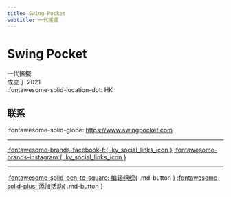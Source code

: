 ```yaml
---
title: Swing Pocket
subtitle: 一代搖擺
---
```


# Swing Pocket

一代搖擺  
成立于 2021  
:fontawesome-solid-location-dot: HK  


## 联系

:fontawesome-solid-globe: <https://www.swingpocket.com>  

---

 [:fontawesome-brands-facebook-f:{ .ky_social_links_icon }](https://www.facebook.com/swingpockethk) [:fontawesome-brands-instagram:{ .ky_social_links_icon }](https://instagram.com/swingpockethk)

---

[:fontawesome-solid-pen-to-square: 编辑组织](https://github.com/swingdance/orgs/issues/new?assignees=&labels=update+org&projects=&template=03-update_entity.yml&title=Update%20Org%3A%20zh_HK%20%E2%80%A2%20Swing%20Pocket&region=zh_HK&id=swing-pocket&name=Swing%20Pocket){ .md-button } [:fontawesome-solid-plus: 添加活动](https://github.com/swingdance/events/issues/new?assignees=&labels=add+event&projects=&template=02-add_entity.yml&title=Add%20Event%3A%20zh_HK%20%E2%80%A2%20%3CName%3E&region=zh_HK&province=HK&city=HK&org_id=swing-pocket){ .md-button }
